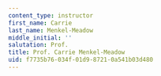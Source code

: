 ```yaml
---
content_type: instructor
first_name: Carrie
last_name: Menkel-Meadow
middle_initial: ''
salutation: Prof.
title: Prof. Carrie Menkel-Meadow
uid: f7735b76-034f-01d9-8721-0a541b03d480
---
```

